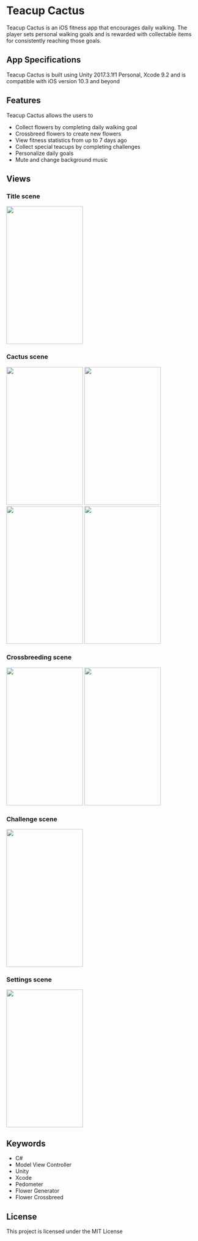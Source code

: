 # Teacup Cactus
Teacup Cactus is an iOS fitness app that encourages daily walking. The player sets personal walking goals and is rewarded with collectable items for consistently reaching those goals.

## App Specifications
Teacup Cactus is built using Unity 2017.3.1f1 Personal, Xcode 9.2 and is compatible with iOS version 10.3 and beyond

## Features
Teacup Cactus allows the users to
- Collect flowers by completing daily walking goal
- Crossbreed flowers to create new flowers
- View fitness statistics from up to 7 days ago
- Collect special teacups by completing challenges
- Personalize daily goals
- Mute and change background music

## Views
### Title scene
<img src="https://user-images.githubusercontent.com/26151559/37426108-7785d6be-2793-11e8-9b21-abb786dc03a7.png" width="200" height="360"> 

### Cactus scene
<img src="https://user-images.githubusercontent.com/26151559/37426105-7738692e-2793-11e8-855d-3fca56a38146.png" width="200" height="360"> <img src="https://user-images.githubusercontent.com/26151559/37426096-7664beb2-2793-11e8-914b-eae4c44c3254.png" width="200" height="360"> <img src="https://user-images.githubusercontent.com/26151559/37426102-76eb1a48-2793-11e8-8fb0-743af8adba23.png" width="200" height="360">  <img src="https://user-images.githubusercontent.com/26151559/37426103-77086e7c-2793-11e8-9538-debf1c929691.png" width="200" height="360"> 

### Crossbreeding scene
<img src="https://user-images.githubusercontent.com/26151559/37426101-76d5de76-2793-11e8-9e36-cc514cc96b4e.png" width="200" height="360"> <img src="https://user-images.githubusercontent.com/26151559/37426100-76bf7f64-2793-11e8-91bf-f8741b725cdd.png" width="200" height="360"> 

### Challenge scene
<img src="https://user-images.githubusercontent.com/26151559/37426104-77213056-2793-11e8-8965-7bf6c0894f37.png" width="200" height="360"> 

### Settings scene
<img src="https://user-images.githubusercontent.com/26151559/37426107-776acbf8-2793-11e8-9a7d-906bd8cf7710.png" width="200" height="360"> 

 ## Keywords
- C#
- Model View Controller
- Unity
- Xcode
- Pedometer
- Flower Generator
- Flower Crossbreed

 ## License
This project is licensed under the MIT License
